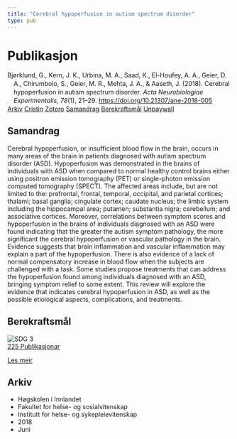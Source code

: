 ```yaml
---
title: "Cerebral hypoperfusion in autism spectrum disorder"
type: pub
---
```

<h1>Publikasjon</h1>
<article id="csl-bib-container-258HPLEW" class="csl-bib-container">
  <div class="csl-bib-body" style="line-height: 1.35; padding-left: 1em; text-indent:-1em;">
  <div class="csl-entry">Bj&#xF8;rklund, G., Kern, J. K., Urbina, M. A., Saad, K., El-Houfey, A. A., Geier, D. A., Chirumbolo, S., Geier, M. R., Mehta, J. A., &amp; Aaseth, J. (2018). Cerebral hypoperfusion in autism spectrum disorder. <i>Acta Neurobiologiae Experimentalis</i>, <i>78</i>(1), 21&#x2013;29. <a href="https://doi.org/10.21307/ane-2018-005">https://doi.org/10.21307/ane-2018-005</a></div>
</div>
  <div class="csl-bib-buttons">
    <a href="#taxonomy-article-258HPLEW" class="csl-bib-button">Arkiv</a>
    <a href="https://app.cristin.no/results/show.jsf?id=1589471" alt="Cristin URL" class="csl-bib-button">Cristin</a>
    <a href="http://zotero.org/groups/5022929/items/258HPLEW" alt="Zotero URL" class="csl-bib-button">Zotero</a>
    <a href="#abstract-article-258HPLEW" class="csl-bib-button">Samandrag</a>
    <a href="#sdg-article-258HPLEW" class="csl-bib-button">Berekraftsmål</a>
    <a href="http://www.exeley.com/exeley/journals/acta_neurobiologiae_experimentalis/78/1/pdf/10.21307_ane-2018-005.pdf" class="csl-bib-button">Unpaywall</a>
  </div>
  <div id="csl-bib-meta-container-258HPLEW"></div>
</article>
<div id="csl-bib-meta-258HPLEW" class="csl-bib-meta">
  <article id="abstract-article-258HPLEW" class="abstract-article">
    <h1>Samandrag</h1>
    Cerebral hypoperfusion, or insufficient blood flow in the brain, occurs in many areas of the brain in patients diagnosed with autism spectrum disorder (ASD). Hypoperfusion was demonstrated in the brains of individuals with ASD when compared to normal healthy control brains either using positron emission tomography (PET) or single-photon emission computed tomography (SPECT). The affected areas include, but are not limited to the: prefrontal, frontal, temporal, occipital, and parietal cortices; thalami; basal ganglia; cingulate cortex; caudate nucleus; the limbic system including the hippocampal area; putamen; substantia nigra; cerebellum; and associative cortices. Moreover, correlations between symptom scores and hypoperfusion in the brains of individuals diagnosed with an ASD were found indicating that the greater the autism symptom pathology, the more significant the cerebral hypoperfusion or vascular pathology in the brain. Evidence suggests that brain inflammation and vascular inflammation may explain a part of the hypoperfusion. There is also evidence of a lack of normal compensatory increase in blood flow when the subjects are challenged with a task. Some studies propose treatments that can address the hypoperfusion found among individuals diagnosed with an ASD, bringing symptom relief to some extent. This review will explore the evidence that indicates cerebral hypoperfusion in ASD, as well as the possible etiological aspects, complications, and treatments.
  </article>
  <article id="sdg-article-258HPLEW" class="sdg-article">
    <h1>Berekraftsmål</h1>
    <div class="sdg-container"><div id="sdg3" class="sdg">
<img src="{{< params subfolder >}}images/sdg/sdg03_no.png" class="image" alt="SDG 3">
<div class="sdg-overlay">
<a href="{{< params subfolder >}}no/archive/?sdg=3#archive" class="sdg-publication-count"><span>225</span> Publikasjonar</a>
<p><a href="https://www.fn.no/om-fn/fns-baerekraftsmaal/god-helse-og-livskvalitet?lang=nno-NO" class="sdg-read-more">Les meir</a></p>
</div>
</div></div>
  </article>
  <article id="taxonomy-article-258HPLEW" class="taxonomy-article">
    <h1>Arkiv</h1>
    <ul>
      <li>Høgskolen i Innlandet</li>
      <li>Fakultet for helse- og sosialvitenskap</li>
      <li>Institutt for helse- og sykepleievitenskap</li>
      <li>2018</li>
      <li>Juni</li>
    </ul>
  </article>
</div>
